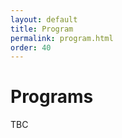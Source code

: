 ```yaml
---
layout: default
title: Program
permalink: program.html
order: 40 
---
```


<!---
Date: 28 Feb 2016
Author: Jingyu Yang
Purpose: To build a website for APSys 2016 for Dr. Cui.
Copy From: Takahiro, who is the author of APSys2015.
--->

# Programs

TBC
